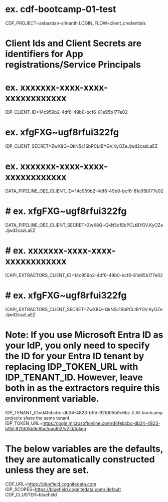 # ex. cdf-bootcamp-01-test
CDF_PROJECT=sebastian-srikanth
LOGIN_FLOW=client_credentials

# Client Ids and Client Secrets are identifiers for App registrations/Service Principals
# ex. xxxxxxx-xxxx-xxxx-xxxxxxxxxxxx
IDP_CLIENT_ID=14c959b2-4df6-49b0-bcf6-81e95b177e02
# ex. xfgFXG~ugf8rfui322fg
IDP_CLIENT_SECRET=ZwX8Q~QkN5c1SbPCLtBYGV.KyOZeJjwd2cazLaEZ

# ex. xxxxxxx-xxxx-xxxx-xxxxxxxxxxxx
DATA_PIPELINE_OEE_CLIENT_ID=14c959b2-4df6-49b0-bcf6-81e95b177e02
# # ex. xfgFXG~ugf8rfui322fg
DATA_PIPELINE_OEE_CLIENT_SECRET=ZwX8Q~QkN5c1SbPCLtBYGV.KyOZeJjwd2cazLaEZ

# # ex. xxxxxxx-xxxx-xxxx-xxxxxxxxxxxx
ICAPI_EXTRACTORS_CLIENT_ID=14c959b2-4df6-49b0-bcf6-81e95b177e02
# # ex. xfgFXG~ugf8rfui322fg
ICAPI_EXTRACTORS_CLIENT_SECRET=ZwX8Q~QkN5c1SbPCLtBYGV.KyOZeJjwd2cazLaEZ

# Note: If you use Microsoft Entra ID as your IdP, you only need to specify the ID for your Entra ID tenant by replacing IDP_TOKEN_URL with IDP_TENANT_ID. However, leave both in as the extractors require this environment variable.
IDP_TENANT_ID=d4febcbc-db24-4823-bffd-92fd05b9c6bc # All bootcamp projects share the same tenant.
IDP_TOKEN_URL=https://login.microsoftonline.com/d4febcbc-db24-4823-bffd-92fd05b9c6bc/oauth2/v2.0/token

# The below variables are the defaults, they are automatically constructed unless they are set.
CDF_URL=https://bluefield.cognitedata.com
IDP_SCOPES=https://bluefield.cognitedata.com/.default
CDF_CLUSTER=bluefield

